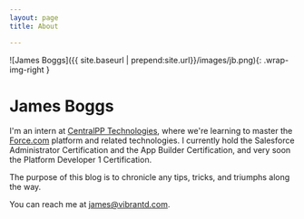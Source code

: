 ```yaml
---
layout: page 
title: About

---
```


![James Boggs]({{ site.baseurl | prepend:site.url}}/images/jb.png){: .wrap-img-right }
# James Boggs

I'm an intern at [CentralPP Technologies](http://centralapptechnologies.com/), where we're learning to master the [Force.com](https://www.salesforce.com/) platform and related technologies. I currently hold the Salesforce Administrator Certification and the App Builder Certification, and very soon the Platform Developer 1 Certification. 

The purpose of this blog is to chronicle any tips, tricks, and triumphs along the way.

You can reach me at [james@vibrantd.com](mailto:james@vibrantd.com).


